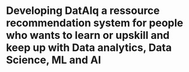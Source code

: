 # Developing DatAIq  a ressource recommendation system for people who wants to learn or upskill and keep up with Data analytics, Data Science, ML and AI
